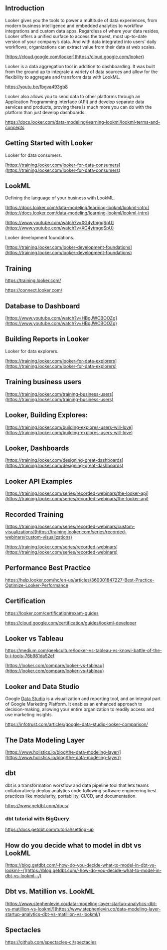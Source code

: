 

## Introduction

Looker gives you the tools to power a multitude of data experiences, from modern business intelligence and embedded analytics to workflow integrations and custom data apps. Regardless of where your data resides, Looker offers a unified surface to access the truest, most up-to-date version of your company’s data. And with data integrated into users’ daily workflows, organizations can extract value from their data at web scales.

[https://cloud.google.com/looker](https://cloud.google.com/looker)

Looker is a data aggregation tool in addition to dashboarding. It was built from the ground up to integrate a variety of data sources and allow for the flexibility to aggregate and transform data with LookML. 

https://youtu.be/fbgva493gb8


Looker also allows you to send data to other platforms through an Application Programming Interface (API) and develop separate data services and products, proving there is much more you can do with the platform than just develop dashboards. 

https://docs.looker.com/data-modeling/learning-lookml/lookml-terms-and-concepts

## Getting Started with Looker

Looker for data consumers.

[https://training.looker.com/looker-for-data-consumers](https://training.looker.com/looker-for-data-consumers)


## LookML

Defining the language of your business with LookML.

[https://docs.looker.com/data-modeling/learning-lookml/lookml-intro](https://docs.looker.com/data-modeling/learning-lookml/lookml-intro)


[https://www.youtube.com/watch?v=XG4ytmgqSpU](https://www.youtube.com/watch?v=XG4ytmgqSpU)

Looker development foundations.

[https://training.looker.com/looker-development-foundations](https://training.looker.com/looker-development-foundations)


## Training

https://training.looker.com/

https://connect.looker.com/

## Database to Dashboard

[https://www.youtube.com/watch?v=HBgJWCBOOZg](https://www.youtube.com/watch?v=HBgJWCBOOZg)





## Building Reports in Looker

Looker for data explorers.

[https://training.looker.com/looker-for-data-explorers](https://training.looker.com/looker-for-data-explorers)



## Training business users

[https://training.looker.com/training-business-users](https://training.looker.com/training-business-users)





## Looker, Building Explores:

[https://training.looker.com/building-explores-users-will-love](https://training.looker.com/building-explores-users-will-love)


## Looker, Dashboards

[https://training.looker.com/designing-great-dashboards](https://training.looker.com/designing-great-dashboards)


## Looker API Examples

[https://training.looker.com/series/recorded-webinars/the-looker-api](https://training.looker.com/series/recorded-webinars/the-looker-api)


## Recorded Training

[https://training.looker.com/series/recorded-webinars/custom-visualizations](https://training.looker.com/series/recorded-webinars/custom-visualizations)

[https://training.looker.com/series/recorded-webinars](https://training.looker.com/series/recorded-webinars)


## Performance Best Practice

https://help.looker.com/hc/en-us/articles/360001847227-Best-Practice-Optimize-Looker-Performance

## Certification

https://looker.com/certification#exam-guides

https://cloud.google.com/certification/guides/lookml-developer


## Looker vs  Tableau

https://medium.com/geekculture/looker-vs-tableau-vs-knowi-battle-of-the-b-i-tools-76b981da52ef



[https://looker.com/compare/looker-vs-tableau](https://looker.com/compare/looker-vs-tableau)

## Looker and Data Studio

Google [Data Studio](Data-Studio) is a visualization and reporting tool, and an integral part of Google Marketing Platform. It enables an enhanced approach to decision-making, allowing your entire organization to readily access and use marketing insights.

https://infotrust.com/articles/google-data-studio-looker-comparison/

## The Data Modeling Layer

[https://www.holistics.io/blog/the-data-modeling-layer/](https://www.holistics.io/blog/the-data-modeling-layer/)

## dbt

dbt is a transformation workflow and data pipeline tool that lets teams collaboratively deploy analytics code following software engineering best practices like modularity, portability, CI/CD, and documentation.

https://www.getdbt.com/docs/

### dbt tutorial with BigQuery

https://docs.getdbt.com/tutorial/setting-up

## How do you decide what to model in dbt vs LookML

[https://blog.getdbt.com/-how-do-you-decide-what-to-model-in-dbt-vs-lookml--/](https://blog.getdbt.com/-how-do-you-decide-what-to-model-in-dbt-vs-lookml--/)

## Dbt vs. Matillion vs. LookML

[https://www.stephenlevin.co/data-modeling-layer-startup-analytics-dbt-vs-matillion-vs-lookml/](https://www.stephenlevin.co/data-modeling-layer-startup-analytics-dbt-vs-matillion-vs-lookml/)

## Spectacles

https://github.com/spectacles-ci/spectacles
